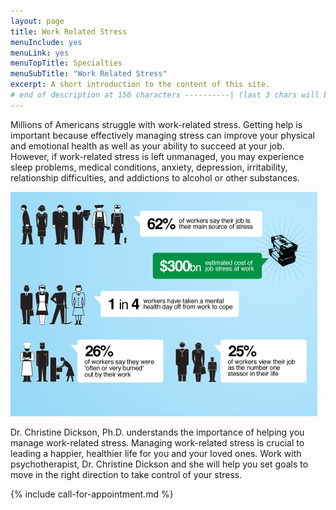 ```yaml
---
layout: page
title: Work Related Stress
menuInclude: yes
menuLink: yes
menuTopTitle: Specialties
menuSubTitle: "Work Related Stress"
excerpt: A short introduction to the content of this site.
# end of description at 156 characters ----------| (last 3 chars will be replaced by '...' on overflow)
---
```


Millions of Americans struggle with work-related stress. Getting help is important because effectively managing stress can improve your physical and emotional health as well as your ability to succeed at your job. However, if work-related stress is left unmanaged, you may experience sleep problems, medical conditions, anxiety, depression, irritability, relationship difficulties, and addictions to alcohol or other substances.

![work_related_stress.png](/images/work_related_stress.png)

Dr. Christine Dickson, Ph.D. understands the importance of helping you manage work-related stress.  Managing work-related stress is crucial to leading a happier, healthier life for you and your loved ones. Work with psychotherapist, Dr. Christine Dickson and she will help you set goals to move in the right direction to take control of your stress.

{% include call-for-appointment.md %}
